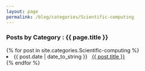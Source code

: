 ```yaml
---
layout: page
permalink: /blog/categories/Scientific-computing
---
```


<h3> Posts by Category : {{ page.title }} </h3>

<div class="card">
{% for post in site.categories.Scientific-computing %}
 <li class="category-posts"><span>{{ post.date | date_to_string }}</span> &nbsp; <a href="{{ post.url }}">{{ post.title }}</a></li>
{% endfor %}
</div>
